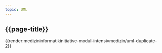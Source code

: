```yaml
---
topic: UML
---
```

## {{page-title}}

{{render:medizininformatikinitiative-modul-intensivmedizin/uml-duplicate-2}}